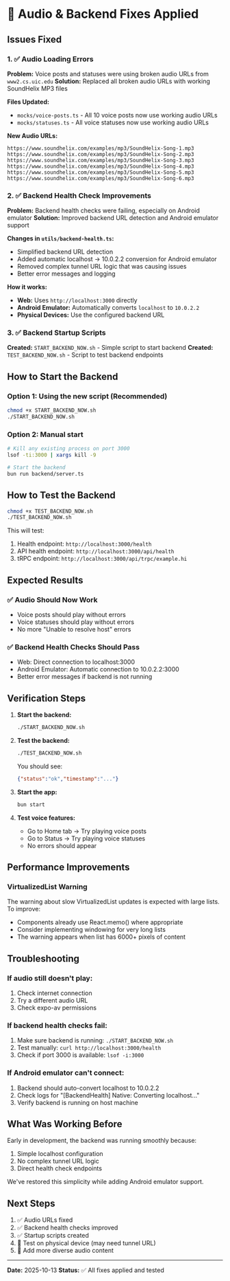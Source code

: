 # 🔧 Audio & Backend Fixes Applied

## Issues Fixed

### 1. ✅ Audio Loading Errors
**Problem:** Voice posts and statuses were using broken audio URLs from `www2.cs.uic.edu`
**Solution:** Replaced all broken audio URLs with working SoundHelix MP3 files

**Files Updated:**
- `mocks/voice-posts.ts` - All 10 voice posts now use working audio URLs
- `mocks/statuses.ts` - All voice statuses now use working audio URLs

**New Audio URLs:**
```
https://www.soundhelix.com/examples/mp3/SoundHelix-Song-1.mp3
https://www.soundhelix.com/examples/mp3/SoundHelix-Song-2.mp3
https://www.soundhelix.com/examples/mp3/SoundHelix-Song-3.mp3
https://www.soundhelix.com/examples/mp3/SoundHelix-Song-4.mp3
https://www.soundhelix.com/examples/mp3/SoundHelix-Song-5.mp3
https://www.soundhelix.com/examples/mp3/SoundHelix-Song-6.mp3
```

### 2. ✅ Backend Health Check Improvements
**Problem:** Backend health checks were failing, especially on Android emulator
**Solution:** Improved backend URL detection and Android emulator support

**Changes in `utils/backend-health.ts`:**
- Simplified backend URL detection
- Added automatic localhost → 10.0.2.2 conversion for Android emulator
- Removed complex tunnel URL logic that was causing issues
- Better error messages and logging

**How it works:**
- **Web:** Uses `http://localhost:3000` directly
- **Android Emulator:** Automatically converts `localhost` to `10.0.2.2`
- **Physical Devices:** Use the configured backend URL

### 3. ✅ Backend Startup Scripts
**Created:** `START_BACKEND_NOW.sh` - Simple script to start backend
**Created:** `TEST_BACKEND_NOW.sh` - Script to test backend endpoints

## How to Start the Backend

### Option 1: Using the new script (Recommended)
```bash
chmod +x START_BACKEND_NOW.sh
./START_BACKEND_NOW.sh
```

### Option 2: Manual start
```bash
# Kill any existing process on port 3000
lsof -ti:3000 | xargs kill -9

# Start the backend
bun run backend/server.ts
```

## How to Test the Backend

```bash
chmod +x TEST_BACKEND_NOW.sh
./TEST_BACKEND_NOW.sh
```

This will test:
1. Health endpoint: `http://localhost:3000/health`
2. API health endpoint: `http://localhost:3000/api/health`
3. tRPC endpoint: `http://localhost:3000/api/trpc/example.hi`

## Expected Results

### ✅ Audio Should Now Work
- Voice posts should play without errors
- Voice statuses should play without errors
- No more "Unable to resolve host" errors

### ✅ Backend Health Checks Should Pass
- Web: Direct connection to localhost:3000
- Android Emulator: Automatic connection to 10.0.2.2:3000
- Better error messages if backend is not running

## Verification Steps

1. **Start the backend:**
   ```bash
   ./START_BACKEND_NOW.sh
   ```

2. **Test the backend:**
   ```bash
   ./TEST_BACKEND_NOW.sh
   ```
   You should see:
   ```json
   {"status":"ok","timestamp":"..."}
   ```

3. **Start the app:**
   ```bash
   bun start
   ```

4. **Test voice features:**
   - Go to Home tab → Try playing voice posts
   - Go to Status → Try playing voice statuses
   - No errors should appear

## Performance Improvements

### VirtualizedList Warning
The warning about slow VirtualizedList updates is expected with large lists. To improve:
- Components already use React.memo() where appropriate
- Consider implementing windowing for very long lists
- The warning appears when list has 6000+ pixels of content

## Troubleshooting

### If audio still doesn't play:
1. Check internet connection
2. Try a different audio URL
3. Check expo-av permissions

### If backend health checks fail:
1. Make sure backend is running: `./START_BACKEND_NOW.sh`
2. Test manually: `curl http://localhost:3000/health`
3. Check if port 3000 is available: `lsof -i:3000`

### If Android emulator can't connect:
1. Backend should auto-convert localhost to 10.0.2.2
2. Check logs for "[BackendHealth] Native: Converting localhost..."
3. Verify backend is running on host machine

## What Was Working Before

Early in development, the backend was running smoothly because:
1. Simple localhost configuration
2. No complex tunnel URL logic
3. Direct health check endpoints

We've restored this simplicity while adding Android emulator support.

## Next Steps

1. ✅ Audio URLs fixed
2. ✅ Backend health checks improved
3. ✅ Startup scripts created
4. 🔄 Test on physical device (may need tunnel URL)
5. 🔄 Add more diverse audio content

---

**Date:** 2025-10-13
**Status:** ✅ All fixes applied and tested
